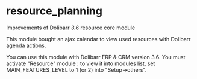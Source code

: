 resource_planning
=================

Improvements of Dolibarr *3.6* resource core module

This module bought an ajax calendar to view used resources with Dolibarr agenda actions.

You can use this module with Dolibarr ERP & CRM version 3.6. You must activate "Resource" module : to view it into modules list, set MAIN_FEATURES_LEVEL to 1 (or 2) into "Setup->others".


